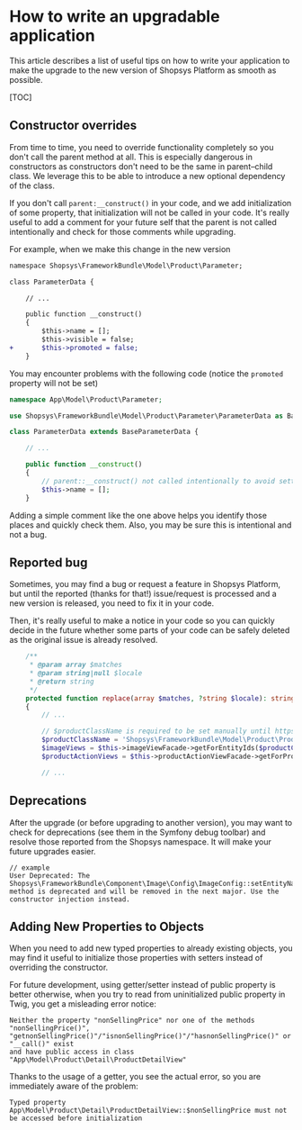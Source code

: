 # How to write an upgradable application

This article describes a list of useful tips on how to write your application to make the upgrade to the new version of Shopsys Platform as smooth as possible.

[TOC]

## Constructor overrides

From time to time, you need to override functionality completely so you don't call the parent method at all.
This is especially dangerous in constructors as constructors don't need to be the same in parent–child class.
We leverage this to be able to introduce a new optional dependency of the class.

If you don't call `parent:__construct()` in your code, and we add initialization of some property, that initialization will not be called in your code.
It's really useful to add a comment for your future self that the parent is not called intentionally and check for those comments while upgrading.

For example, when we make this change in the new version

```diff
namespace Shopsys\FrameworkBundle\Model\Product\Parameter;

class ParameterData {

    // ...

    public function __construct()
    {
        $this->name = [];
        $this->visible = false;
+       $this->promoted = false;
    }
```

You may encounter problems with the following code (notice the `promoted` property will not be set)

```php
namespace App\Model\Product\Parameter;

use Shopsys\FrameworkBundle\Model\Product\Parameter\ParameterData as BaseParameterData;

class ParameterData extends BaseParameterData {

    // ...

    public function __construct()
    {
        // parent::__construct() not called intentionally to avoid setting parameter visibility 
        $this->name = [];
    }
```

Adding a simple comment like the one above helps you identify those places and quickly check them.
Also, you may be sure this is intentional and not a bug.

## Reported bug

Sometimes, you may find a bug or request a feature in Shopsys Platform,
but until the reported (thanks for that!) issue/request is processed and a new version is released, you need to fix it in your code.

Then, it's really useful to make a notice in your code so you can quickly decide in the future whether some parts of your code can be safely deleted as the original issue is already resolved.

```php
    /**
     * @param array $matches
     * @param string|null $locale
     * @return string
     */
    protected function replace(array $matches, ?string $locale): string
    {
        // ...

        // $productClassName is required to be set manually until https://github.com/shopsys/shopsys/issues/1693 is resolved
        $productClassName = 'Shopsys\FrameworkBundle\Model\Product\Product';
        $imageViews = $this->imageViewFacade->getForEntityIds($productClassName, $this->getIdsForProducts($products));
        $productActionViews = $this->productActionViewFacade->getForProducts($products);

        // ...
```

## Deprecations

After the upgrade (or before upgrading to another version), you may want to check for deprecations (see them in the Symfony debug toolbar) and resolve those reported from the Shopsys namespace.
It will make your future upgrades easier.

```text
// example
User Deprecated: The Shopsys\FrameworkBundle\Component\Image\Config\ImageConfig::setEntityNameResolver() method is deprecated and will be removed in the next major. Use the constructor injection instead.
```

## Adding New Properties to Objects

When you need to add new typed properties to already existing objects, you may find it useful to initialize those properties with setters instead of overriding the constructor.

For future development, using getter/setter instead of public property is better otherwise, when you try to read from uninitialized public property in Twig, you get a misleading error notice:

```text
Neither the property "nonSellingPrice" nor one of the methods "nonSellingPrice()", "getnonSellingPrice()"/"isnonSellingPrice()"/"hasnonSellingPrice()" or "__call()" exist
and have public access in class "App\Model\Product\Detail\ProductDetailView"
```

Thanks to the usage of a getter, you see the actual error, so you are immediately aware of the problem:
```text
Typed property App\Model\Product\Detail\ProductDetailView::$nonSellingPrice must not be accessed before initialization
```
